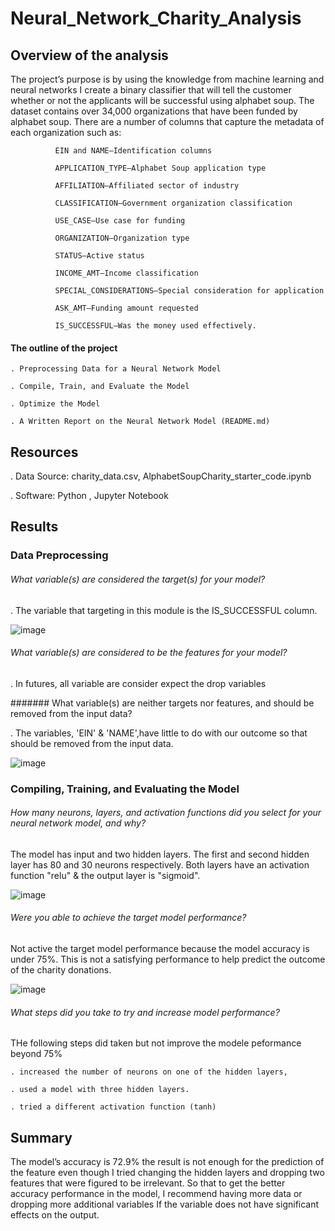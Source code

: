 # Neural_Network_Charity_Analysis

## Overview of the analysis

The project’s purpose is by using the knowledge from machine learning and neural networks I create a binary classifier that will tell the customer whether or not the applicants will be successful using alphabet soup. The dataset contains over 34,000 organizations that have been funded by alphabet soup. There are a number of columns that capture the metadata of each organization such as:

              EIN and NAME—Identification columns
              
              APPLICATION_TYPE—Alphabet Soup application type
              
              AFFILIATION—Affiliated sector of industry
              
              CLASSIFICATION—Government organization classification
              
              USE_CASE—Use case for funding
              
              ORGANIZATION—Organization type
              
              STATUS—Active status
              
              INCOME_AMT—Income classification
              
              SPECIAL_CONSIDERATIONS—Special consideration for application
              
              ASK_AMT—Funding amount requested
              
              IS_SUCCESSFUL—Was the money used effectively. 


#### The outline of the project

    . Preprocessing Data for a Neural Network Model
    
    . Compile, Train, and Evaluate the Model
    
    . Optimize the Model
    
    . A Written Report on the Neural Network Model (README.md)
    
  ## Resources
  
  . Data Source: charity_data.csv, AlphabetSoupCharity_starter_code.ipynb
  
  . Software: Python , Jupyter Notebook 
  
## Results

  ### Data Preprocessing
  
 ###### What variable(s) are considered the target(s) for your model?
   
   . The variable that targeting in this module is the IS_SUCCESSFUL column.
   
   ![image](https://user-images.githubusercontent.com/80365882/126390460-cdb2dd74-4177-4fe9-ba10-f4bbed81ed70.png)

   
 ###### What variable(s) are considered to be the features for your model?
  
   . In futures, all variable are consider expect the drop variables
     
 ####### What variable(s) are neither targets nor features, and should be removed from the input data?
  
  . The variables, 'EIN' & 'NAME',have little to do with our outcome so that should be removed from the input data.
  
  ![image](https://user-images.githubusercontent.com/80365882/126390600-c6a17894-96ac-40d8-bca6-c46f3fff17be.png)
  
    
  ### Compiling, Training, and Evaluating the Model
  
  ###### How many neurons, layers, and activation functions did you select for your neural network model, and why?
  The model has input and two hidden layers. The first and second hidden layer has 80 and 30 neurons respectively. Both layers have an activation function "relu" & the output layer is "sigmoid".
  
  ![image](https://user-images.githubusercontent.com/80365882/126390703-41c7db72-5c9f-426d-ac78-90d9f3b82f84.png)

  ###### Were you able to achieve the target model performance?
  
  Not active the target model performance because the model accuracy is under 75%. This is not a satisfying performance to help predict the outcome of the charity donations.
  
  ![image](https://user-images.githubusercontent.com/80365882/126390876-e539b8e7-165a-4e2a-aae7-9f033e1d5f36.png)
  
  ###### What steps did you take to try and increase model performance?
  
  THe following steps did taken but not improve the modele peformance beyond 75%
  
    . increased the number of neurons on one of the hidden layers, 
    
    . used a model with three hidden layers.
    
    . tried a different activation function (tanh) 
  
  ## Summary
  
 The model’s accuracy is 72.9% the result is not enough for the prediction of the feature even though I tried changing the hidden layers and dropping two features that were figured to be irrelevant. So that to get the better accuracy performance in the model, I recommend having more data or dropping more additional variables If the variable does not have significant effects on the output.
  
